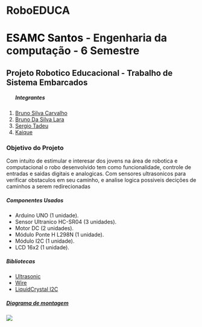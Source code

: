 # RoboEDUCA
 <h1><a  style="color:black; text-decoration: none" href="https://www.esamc.br/unidade/Santos/">ESAMC Santos</a> - Engenharia da computação - 6 Semestre</h1>
 <h2>Projeto Robotico Educacional - Trabalho de Sistema Embarcados</h2>
 <div>
 <ol><h5>Integrantes</h5>
  <li><a href="">Bruno Silva Carvalho</a></li>
  <li><a href="">Bruno Da Silva Lara</a></li>
  <li><a href="">Sergio Tadeu</a></li>
  <li><a href="">Kaique</a></li>
</ol>
</div>

   <h3>Objetivo do Projeto</h3>

  <p>Com intuito de estimular e interesar dos jovens na área de robotica e computacional 
   o robo desenvolvido tem como funcionalidade, controle de entradas e saidas digitais 
   e analogicas. Com sensores ultrasonicos para verificar obstaculos em seu caminho, 
   e analise logica possiveis decições de caminhos a serem redirecionadas</p>


<h5>Componentes Usados</h2>
 <ul>
  <li>Arduino UNO (1 unidade).</li>
  <li>Sensor Ultranico HC-SR04 (3 unidades).</li>
  <li>Motor DC (2 unidades).</li>
  <li>Módulo Ponte H L298N (1 unidade).</li>
  <li>Módulo I2C (1 unidade).</li>
  <li>LCD 16x2 (1 unidade).</li>
 </ul>
 
<h5>Bibliotecas</h5>
 <ul>
 <li><a href="https://1drv.ms/u/s!AuZ0KLc1CFJMguc8X0ban7DaQ4AJNA">Ultrasonic</a></li>
 <li><a href="https://www.resistorpark.com/content/Arduino_Libraries/wire.zip">Wire</a></li>
 <li><a href="downloads.arduino.cc/libraries/github.com/marcoschwartz/LiquidCrystal_I2C-1.1.2.zip">LiquidCrystal I2C</li>
 </ul>
 
<h5>Diagrama de montagem</h5>
 <img src="https://raw.githubusercontent.com/Bruno-Carv/RoboEDUCA/Vers%C3%A3o(0.5)/SISTEMA_EMBARCADO_-_Projeto/Vers%C3%A3o(0.4).png" heigth="700">
